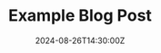 ---
title: Example Blog Post
slug: /example-blog-post
date: 2024-08-26T14:30:00Z
tags: [freeform]
---
